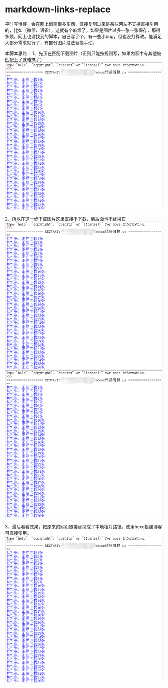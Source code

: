 # markdown-links-replace
平时写博客，会在网上借鉴很多东西，直接复制过来是某些网站不支持直接引用的，比如（微信、语雀），这就有个麻烦了，如果是图片过多一张一张保存，那得多烦，网上也没找到的脚本，自己写了个，有一些小bug，但也没打算改。能满足大部分需求就行了，有部分图片没法替换手动。

本脚本思路：
1、先正在匹配下载图片（正则只能按规则写，如果内容中有其他被匹配上了就难搞了）
![images](https://github.com/mrknow001/markdown-links-replace/blob/main/images/1.png)


2、所以在这一步下载图片这里直接不下载，到后面也不替换它
![images](https://github.com/mrknow001/markdown-links-replace/blob/main/images/1.png)
![images](https://github.com/mrknow001/markdown-links-replace/blob/main/images/1.png)

3、最后看看效果，把原来的网页链接替换成了本地相对路径，使用hexo搭建博客可直接使用。
![images](https://github.com/mrknow001/markdown-links-replace/blob/main/images/1.png)
